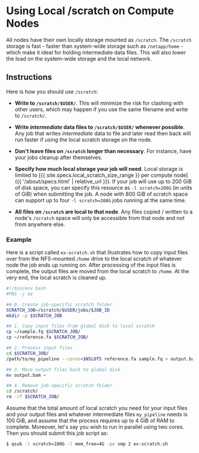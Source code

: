 # Using Local /scratch on Compute Nodes

All nodes have their own locally storage mounted as `/scratch`.  The `/scratch` storage is fast - faster than system-wide storage such as `/netapp/home` - which make it ideal for holding intermediate data files.  This will also lower the load on the system-wide storage and the local network.


## Instructions

Here is how you should use `/scratch`:

* **Write to `/scratch/$USER/`**.  This will minimize the risk for clashing with other users, which may happen if you use the same filename and write to `/scratch/`.

* **Write _intermediate_ data files to `/scratch/$USER/` whenever possible**.  Any job that writes _intermediate_ data to file and later read then back will run faster if using the local scratch storage on the node.

* **Don't leave files on `/scratch` longer than necessary**.  For instance, have your jobs cleanup after themselves.

* **Specify how much local storage your job will need**.  Local storage is limited to [{{ site.specs.local_scratch_size_range }} per compute node]({{ '/about/specs.html' | relative_url }}).  If your job will use up to 200 GiB of disk space, you can specify this resource as `-l scratch=200G` (in units of GiB) when submitting the job.  A node with 800 GiB of scratch space can support up to four `-l scratch=200G` jobs running at the same time.

* **All files on `/scratch` are local to that node**.  Any files copied / written to a node's `/scratch` space will only be accessible from that node and not from anywhere else.


### Example

Here is a script called `ex-scratch.sh` that illustrates how to copy input files over from the NFS-mounted `/home` drive to the local scratch of whatever node the job ends up running on.  After processing of the input files is complete, the output files are moved from the local scratch to `/home`.  At the very end, the local scratch is cleaned up.

```sh
#!/bin/env bash
#PBS -j oe

## 0. Create job-specific scratch folder
SCRATCH_JOB=/scratch/$USER/jobs/$JOB_ID
mkdir -p $SCRATCH_JOB

## 1. Copy input files from global disk to local scratch
cp ~/sample.fq $SCRATCH_JOB/
cp ~/reference.fa $SCRATCH_JOB/

## 2. Process input files
cd $SCRATCH_JOB/
/path/to/my_pipeline --cores=$NSLOTS reference.fa sample.fq > output.bam

## 3. Move output files back to global disk
mv output.bam ~

## 4. Remove job-specific scratch folder
cd /scratch/
rm -rf $SCRATCH_JOB/
```

Assume that the total amount of local scratch you need for your input files and your output files and whatever intermediate files `my_pipeline` needs is 100 GiB, and assume that the process requires up to 4 GiB of RAM to complete.  Moreover, let's say you wish to run in parallel using two cores.  Then you should submit this job script as:
```sh
$ qsub -l scratch=100G -l mem_free=4G -pe smp 2 ex-scratch.sh
```

